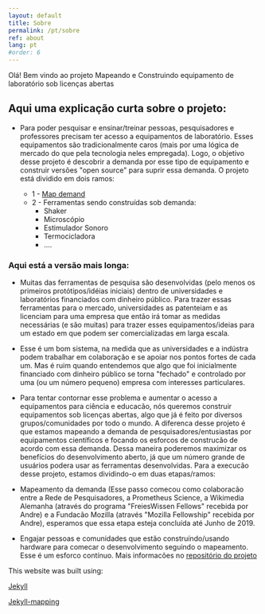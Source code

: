 ```yaml
---
layout: default
title: Sobre
permalink: /pt/sobre
ref: about
lang: pt
#order: 6
---
```


Olá! Bem vindo ao projeto Mapeando e Construindo equipamento de laboratório sob licenças abertas

## Aqui uma explicação curta sobre o projeto:

- Para poder pesquisar e ensinar/treinar pessoas, pesquisadores e professores precisam ter acesso a equipamentos de laboratório. Esses equipamentos são tradicionalmente caros (mais por uma lógica de mercado do que pela tecnologia neles empregada). Logo, o objetivo desse projeto é descobrir a demanda por esse tipo de equipamento e construir versões "open source" para suprir essa demanda. O projeto está dividido em dois ramos:

  - 1 - [Map demand](https://github.com/FOSH-following-demand/map_fosh_demand)
  - 2 - Ferramentas sendo construídas sob demanda:
    - Shaker
    - Microscópio
    - Estimulador Sonoro
    - Termocicladora
    - ....

### Aqui está a versão mais longa:

 - Muitas das ferramentas de pesquisa são desenvolvidas (pelo menos os primeiros protótipos/idéias iniciais) dentro de universidades e laboratórios financiados com dinheiro público. Para trazer essas ferramentas para o mercado, universidades as patenteiam e as licenciam para uma empresa que então irá tomar as medidas necessárias (e são muitas) para trazer esses equipamentos/ideias para um estado em que podem ser comercializadas em larga escala.

 - Esse é um bom sistema, na medida que as universidades e a indústra podem trabalhar em colaboração e se apoiar nos pontos fortes de cada um. Mas é ruim quando entendemos que algo que foi inicialmente financiado com dinheiro público se torna "fechado" e controlado por uma (ou um número pequeno) empresa com interesses particulares.

 - Para tentar contornar esse problema e aumentar o acesso a equipamentos para ciência e educacão, nós queremos construir equipamentos sob licenças abertas, algo que já é feito por diversos grupos/comunidades por todo o mundo. A diferenca desse projeto é que estamos mapeando a demanda de pesquisadores/entusiastas por equipamentos científicos e focando os esforcos de construcão de acordo com essa demanda. Dessa maneira poderemos maximizar os benefícios do desenvolvimento aberto, já que um número grande de usuários podera usar as ferramentas desenvolvidas. Para a execucão desse projeto, estamos dividindo-o em duas etapas/ramos:

  - Mapeamento da demanda (Esse passo comecou como colaboracão entre a Rede de Pesquisadores, a Prometheus Science, a Wikimedia Alemanha (através do programa "FreiesWissen Fellows" recebida por Andre) e a Fundacão Mozilla (através "Mozilla Fellowship" recebida por Andre), esperamos que essa etapa esteja concluída até Junho de 2019.

  - Engajar pessoas e comunidades que estão construíndo/usando hardware para comecar o desenvolvimento seguindo o mapeamento. Esse é um esforco contínuo. Mais informacões no [repositório do projeto](https://github.com/FOSH-following-demand)



This website was built using:

[Jekyll](https://jekyllrb.com)  

[Jekyll-mapping](https://github.com/matthewowen/jekyll-mapping)
